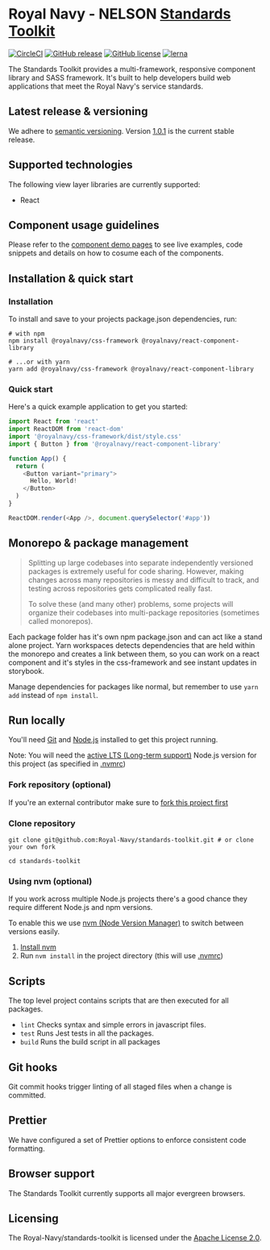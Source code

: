 # Royal Navy - NELSON [Standards Toolkit](https://docs.royalnavy.io/)

[![CircleCI](https://circleci.com/gh/Royal-Navy/standards-toolkit/tree/develop.svg?style=svg)](https://circleci.com/gh/Royal-Navy/standards-toolkit/tree/develop) [![GitHub release](https://img.shields.io/github/release/royal-navy/standards-toolkit.svg)](https://github.com/Royal-Navy/standards-toolkit/releases) [![GitHub license](https://img.shields.io/badge/license-Apache%202-blue.svg)](https://github.com/standards-toolkit/blob/master/LICENSE) [![lerna](https://img.shields.io/badge/maintained%20with-lerna-cc00ff.svg)](https://lerna.js.org/)

The Standards Toolkit provides a multi-framework, responsive component library and SASS framework. It's built to help developers build web applications that meet the Royal Navy's service standards.

## Latest release & versioning

We adhere to [semantic versioning](https://semver.org/). Version [1.0.1](https://github.com/Royal-Navy/standards-toolkit/releases/tag/1.0.1) is the current stable release.

## Supported technologies

The following view layer libraries are currently supported:

- React

## Component usage guidelines

Please refer to the [component demo pages](https://docs.royalnavy.io/components) to see live examples, code snippets and details on how to cosume each of the components.

## Installation & quick start

### Installation

To install and save to your projects package.json dependencies, run:

```
# with npm
npm install @royalnavy/css-framework @royalnavy/react-component-library

# ...or with yarn
yarn add @royalnavy/css-framework @royalnavy/react-component-library
```

### Quick start

Here's a quick example application to get you started:

```javascript
import React from 'react'
import ReactDOM from 'react-dom'
import '@royalnavy/css-framework/dist/style.css'
import { Button } from '@royalnavy/react-component-library'

function App() {
  return (
    <Button variant="primary">
      Hello, World!
    </Button>
  )
}

ReactDOM.render(<App />, document.querySelector('#app'))
```

## Monorepo & package management

>Splitting up large codebases into separate independently versioned packages is extremely useful for code sharing. However, making changes across many repositories is messy and difficult to track, and testing across repositories gets complicated really fast.
>
>To solve these (and many other) problems, some projects will organize their codebases into multi-package repositories (sometimes called monorepos).

Each package folder has it's own npm package.json and can act like a stand alone project. Yarn workspaces detects dependencies that are held within the monorepo and creates a link between them, so you can work on a react component and it's styles in the css-framework and see instant updates in storybook.

Manage dependencies for packages like normal, but remember to use `yarn add` instead of `npm install`.

## Run locally

You'll need [Git](https://help.github.com/articles/set-up-git/) and [Node.js](https://nodejs.org/en/) installed to get this project running.

Note: You will need the [active LTS (Long-term support)](https://github.com/nodejs/Release#release-schedule) Node.js version for this project (as specified in [.nvmrc](./.nvmrc))

### Fork repository (optional)
If you're an external contributor make sure to [fork this project first](https://help.github.com/articles/fork-a-repo/)

### Clone repository
```
git clone git@github.com:Royal-Navy/standards-toolkit.git # or clone your own fork

cd standards-toolkit
```

### Using nvm (optional)
If you work across multiple Node.js projects there's a good chance they require different Node.js and npm versions.

To enable this we use [nvm (Node Version Manager)](https://github.com/creationix/nvm) to switch between versions easily.

1. [Install nvm](https://github.com/creationix/nvm#installation)
2. Run `nvm install` in the project directory (this will use [.nvmrc](./.nvmrc))

## Scripts

The top level project contains scripts that are then executed for all packages.

- `lint`  Checks syntax and simple errors in javascript files.
- `test`  Runs Jest tests in all the packages.
- `build` Runs the build script in all packages

## Git hooks

Git commit hooks trigger linting of all staged files when a change is committed.

## Prettier

We have configured a set of Prettier options to enforce consistent code formatting.

## Browser support

The Standards Toolkit currently supports all major evergreen browsers.

## Licensing

The Royal-Navy/standards-toolkit is licensed under the [Apache License 2.0](https://github.com/Royal-Navy/standards-toolkit/blob/develop/LICENSE).
